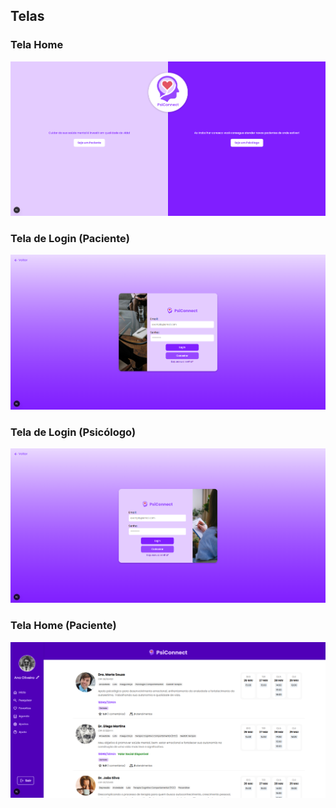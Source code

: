 ## Telas

### Tela Home
![Tela Home](screens/tela-home.png)

### Tela de Login (Paciente)
![Tela de Login - Paciente](screens/tela-login-paciente.png)

### Tela de Login (Psicólogo)
![Tela de Login - Psicólogo](screens/tela-login-psicologo.png)

### Tela Home (Paciente)
![Tela de Login - Psicólogo](screens/tela-home-paciente.png)